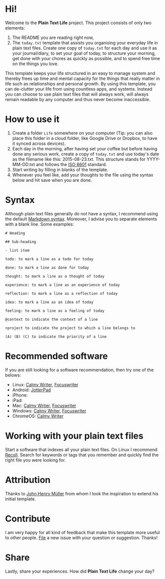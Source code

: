 # Hi!

Welcome to the **Plain Text Life** project. This project consists of only
two elements:

1. The README you are reading right now,
2. The `today.txt` template that assists you organising your everyday life
in plain text files. Create one copy of `today.txt` for each day and use it
as your journal/diary, to set your goal of today, to structure your morning,
get done with your chores as quickly as possible, and to spend free time on
the things you love.

This template keeps your life structured in an easy to manage system and
thereby frees up time and mental capacity for the things that really matter in
life such as relationships and personal growth. By using this template, you
can de-clutter your life from using countless apps, and systems. Instead you
can choose to use plain text files that will always work, will always remain
readable by any computer and thus never become inaccessible.

# How to use it

1. Create a folder `Life` somewhere on your computer (Tip: you can also
  place this folder in a cloud folder, like Google Drive or Dropbox, to have
  it synced across devices).
2. Each day in the morning, after having set your coffee but before having
done any serious work, create a copy of `today.txt` and use today's date as
the filename like this: 2015-08-23.txt. This structure stands for YYYY-MM-DD.txt
and follows the [ISO 8601](https://en.wikipedia.org/wiki/ISO_8601) standard.
3. Start writing by filling in blanks of the template.
4. Whenever you feel like, add your thoughts to the file using the syntax
below and hit save when you are done.

# Syntax

Although plain text files generally do not have a syntax, I recommend using
the default [Markdown syntax](http://daringfireball.net/projects/markdown/syntax).
Moreover, I advise you to separate elements with a blank line. Some examples:

    # Heading

    ## Sub-heading

    - list item

    todo: to mark a line as a todo for today

    done: to mark a line as done for today

    thought: to mark a line as a thought of today

    experience: to mark a line as an experience of today

    reflection: to mark a line as a reflection of today

    idea: to mark a line as an idea of today

    feeling: to mark a line as a feeling of today

    @context to indicate the context of a line

    +project to indicate the project to which a line belongs to

    (A) (B) (C) to indicate the priority of a line


# Recommended software

If you are still looking for a software recommendation, then try one of the
belows:

* Linux: [Calmy Writer](http://calmlywriter.com/), [Focuswriter](http://gottcode.org/focuswriter/)
* Android: [JotterPad](https://play.google.com/store/apps/details?id=com.jotterpad.x)
* iPhone:
* iPad:
* Mac: [Calmy Writer](http://calmlywriter.com/), [Focuswriter](http://gottcode.org/focuswriter/)
* Windows: [Calmy Writer](http://calmlywriter.com/), [Focuswriter](http://gottcode.org/focuswriter/)
* ChromeOS: [Calmy Writer](http://calmlywriter.com/)

# Working with your plain text files

Start a software that indexes all your plain text files. On Linux I recommend
[Recoll](http://www.lesbonscomptes.com/recoll/download.html#general). Search for
keywords or tags that you remember and quickly find the right file you were
looking for.

# Attribution

Thanks to [John Henry Müller](http://johnhenrymuller.com/today) from whom
I took the inspiration to extend his initial template.

# Contribute

I am very happy for all kind of feedback that make this template more useful
to other people. [File](https://github.com/orschiro/plain-text-life/issues)
a new issue with your question or suggestion. Thanks!

# Share

Lastly, share your experiences. How did **Plain Text Life** change your day?
